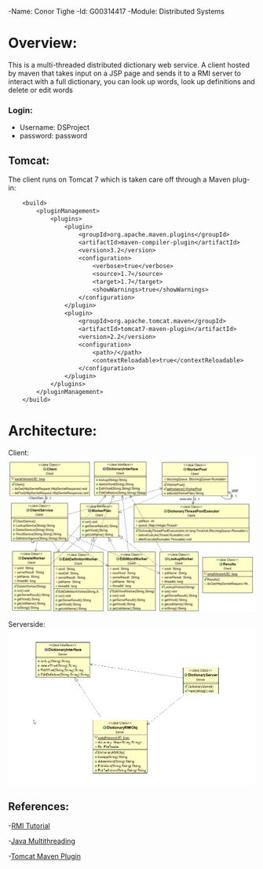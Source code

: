 -Name: Conor Tighe
-Id: G00314417
-Module: Distributed Systems

# Overview:
This is a multi-threaded distributed dictionary web service. A client hosted by maven that takes input on a JSP page and sends it to a RMI server to interact with a full dictionary, you can look up words, look up definitions and delete or edit words

### Login:
- Username: DSProject
- password: password

## Tomcat:
The client runs on Tomcat 7 which is taken care off through a Maven plug-in:
```pom.xml:
    <build>
        <pluginManagement>
            <plugins>
                <plugin>
                    <groupId>org.apache.maven.plugins</groupId>
                    <artifactId>maven-compiler-plugin</artifactId>
                    <version>3.2</version>
                    <configuration>
                        <verbose>true</verbose>
                        <source>1.7</source>
                        <target>1.7</target>
                        <showWarnings>true</showWarnings>
                    </configuration>
                </plugin>
                <plugin>
                    <groupId>org.apache.tomcat.maven</groupId>
                    <artifactId>tomcat7-maven-plugin</artifactId>
                    <version>2.2</version>
                    <configuration>
                        <path>/</path>
                        <contextReloadable>true</contextReloadable>
                    </configuration>
                </plugin>
            </plugins>
        </pluginManagement>
    </build>
```

# Architecture:

Client:
![client](clientuml.png "Client")

Serverside:
![client](serveruml.png "Server")

## References:

-[RMI Tutorial](http://www.ejbtutorial.com/java-rmi/a-step-by-step-implementation-tutorial-for-java-rmi)

-[Java Multithreading](https://www.tutorialspoint.com/java/java_multithreading.htm)

-[Tomcat Maven Plugin](http://tomcat.apache.org/maven-plugin-2.0/tomcat7-maven-plugin/)